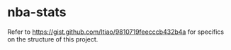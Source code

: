 nba-stats
=========

Refer to https://gist.github.com/ltiao/9810719feecccb432b4a for specifics on the structure of this project.